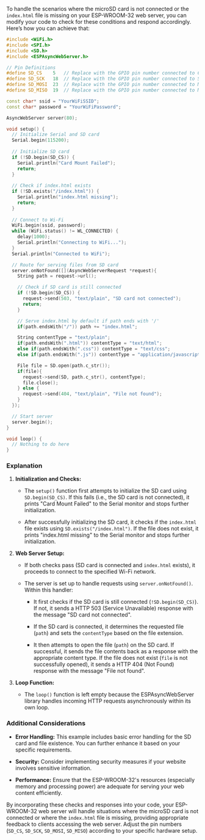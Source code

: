 To handle the scenarios where the microSD card is not connected or the `index.html` file is missing on your ESP-WROOM-32 web server, you can modify your code to check for these conditions and respond accordingly. Here’s how you can achieve that:

```cpp
#include <WiFi.h>
#include <SPI.h>
#include <SD.h>
#include <ESPAsyncWebServer.h>

// Pin Definitions
#define SD_CS    5   // Replace with the GPIO pin number connected to CS of microSD card module
#define SD_SCK   18  // Replace with the GPIO pin number connected to SCK of microSD card module
#define SD_MOSI  23  // Replace with the GPIO pin number connected to MOSI of microSD card module
#define SD_MISO  19  // Replace with the GPIO pin number connected to MISO of microSD card module

const char* ssid = "YourWiFiSSID";
const char* password = "YourWiFiPassword";

AsyncWebServer server(80);

void setup() {
  // Initialize Serial and SD card
  Serial.begin(115200);
  
  // Initialize SD card
  if (!SD.begin(SD_CS)) {
    Serial.println("Card Mount Failed");
    return;
  }
  
  // Check if index.html exists
  if (!SD.exists("/index.html")) {
    Serial.println("index.html missing");
    return;
  }
  
  // Connect to Wi-Fi
  WiFi.begin(ssid, password);
  while (WiFi.status() != WL_CONNECTED) {
    delay(1000);
    Serial.println("Connecting to WiFi...");
  }
  Serial.println("Connected to WiFi");

  // Route for serving files from SD card
  server.onNotFound([](AsyncWebServerRequest *request){
    String path = request->url();

    // Check if SD card is still connected
    if (!SD.begin(SD_CS)) {
      request->send(503, "text/plain", "SD card not connected");
      return;
    }

    // Serve index.html by default if path ends with '/'
    if(path.endsWith("/")) path += "index.html";

    String contentType = "text/plain";
    if(path.endsWith(".html")) contentType = "text/html";
    else if(path.endsWith(".css")) contentType = "text/css";
    else if(path.endsWith(".js")) contentType = "application/javascript";

    File file = SD.open(path.c_str());
    if(file){
      request->send(SD, path.c_str(), contentType);
      file.close();
    } else {
      request->send(404, "text/plain", "File not found");
    }
  });

  // Start server
  server.begin();
}

void loop() {
  // Nothing to do here
}
```

### Explanation

1. **Initialization and Checks:**
   - The `setup()` function first attempts to initialize the SD card using `SD.begin(SD_CS)`. If this fails (i.e., the SD card is not connected), it prints "Card Mount Failed" to the Serial monitor and stops further initialization.
   
   - After successfully initializing the SD card, it checks if the `index.html` file exists using `SD.exists("/index.html")`. If the file does not exist, it prints "index.html missing" to the Serial monitor and stops further initialization.

2. **Web Server Setup:**
   - If both checks pass (SD card is connected and `index.html` exists), it proceeds to connect to the specified Wi-Fi network.

   - The server is set up to handle requests using `server.onNotFound()`. Within this handler:
     - It first checks if the SD card is still connected (`!SD.begin(SD_CS)`). If not, it sends a HTTP 503 (Service Unavailable) response with the message "SD card not connected".
     
     - If the SD card is connected, it determines the requested file (`path`) and sets the `contentType` based on the file extension.
     
     - It then attempts to open the file (`path`) on the SD card. If successful, it sends the file contents back as a response with the appropriate content type. If the file does not exist (`file` is not successfully opened), it sends a HTTP 404 (Not Found) response with the message "File not found".

3. **Loop Function:**
   - The `loop()` function is left empty because the ESPAsyncWebServer library handles incoming HTTP requests asynchronously within its own loop.

### Additional Considerations

- **Error Handling:** This example includes basic error handling for the SD card and file existence. You can further enhance it based on your specific requirements.
  
- **Security:** Consider implementing security measures if your website involves sensitive information.

- **Performance:** Ensure that the ESP-WROOM-32's resources (especially memory and processing power) are adequate for serving your web content efficiently.

By incorporating these checks and responses into your code, your ESP-WROOM-32 web server will handle situations where the microSD card is not connected or where the `index.html` file is missing, providing appropriate feedback to clients accessing the web server. Adjust the pin numbers (`SD_CS`, `SD_SCK`, `SD_MOSI`, `SD_MISO`) according to your specific hardware setup.
